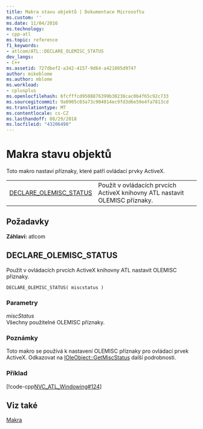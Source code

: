 ```yaml
---
title: Makra stavu objektů | Dokumentace Microsoftu
ms.custom: ''
ms.date: 11/04/2016
ms.technology:
- cpp-atl
ms.topic: reference
f1_keywords:
- atlcom/ATL::DECLARE_OLEMISC_STATUS
dev_langs:
- C++
ms.assetid: 727dbef2-a342-4157-9d64-a421805d9747
author: mikeblome
ms.author: mblome
ms.workload:
- cplusplus
ms.openlocfilehash: 6fcfffcd9508876399b30238cac0b4f65c92c733
ms.sourcegitcommit: 9a0905c03a73c904014ec9fd3d6e59e4fa7813cd
ms.translationtype: MT
ms.contentlocale: cs-CZ
ms.lasthandoff: 08/29/2018
ms.locfileid: "43206498"
---
```

# <a name="object-status-macros"></a>Makra stavu objektů
Toto makro nastaví příznaky, které patří ovládací prvky ActiveX.  
  
|||  
|-|-|  
|[DECLARE_OLEMISC_STATUS](#declare_olemisc_status)|Použít v ovládacích prvcích ActiveX knihovny ATL nastavit OLEMISC příznaky.|  

## <a name="requirements"></a>Požadavky  
 **Záhlaví:** atlcom  

##  <a name="declare_olemisc_status"></a>  DECLARE_OLEMISC_STATUS  
 Použít v ovládacích prvcích ActiveX knihovny ATL nastavit OLEMISC příznaky.  
  
```
DECLARE_OLEMISC_STATUS( miscstatus )
```  
  
### <a name="parameters"></a>Parametry  
 *miscStatus*  
 Všechny použitelné OLEMISC příznaky.  
  
### <a name="remarks"></a>Poznámky  
 Toto makro se používá k nastavení OLEMISC příznaky pro ovládací prvek ActiveX. Odkazovat na [IOleObject::GetMiscStatus](/windows/desktop/api/oleidl/nf-oleidl-ioleobject-getmiscstatus) další podrobnosti.  
  
### <a name="example"></a>Příklad  
 [!code-cpp[NVC_ATL_Windowing#124](../../atl/codesnippet/cpp/object-status-macros_1.h)]  
  
## <a name="see-also"></a>Viz také  
 [Makra](../../atl/reference/atl-macros.md)
